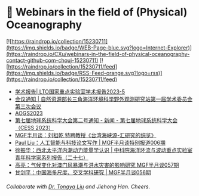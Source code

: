 # 🌊 Webinars in the field of (Physical) Oceanography

[![https://raindrop.io/collection/15230711](https://img.shields.io/badge/WEB-Page-blue.svg?logo=Internet-Explorer)](https://raindrop.io/CXu/webinars-in-the-field-of-physical-oceanography-contact-github-com-chouj-15230711) [![https://raindrop.io/collection/15230711/feed](https://img.shields.io/badge/RSS-Feed-orange.svg?logo=rss)](https://raindrop.io/collection/15230711/feed)

<!-- BLOG-POST-LIST:START -->
- [学术报告| LTO国家重点实验室学术报告2023-5](https://mp.weixin.qq.com/s/l05r-8-TjRJ0dVjZW4lMUA)
- [会议通知 | 自然资源部长三角海洋环境科学野外观测研究站第一届学术委员会第三次会议](https://mp.weixin.qq.com/s/iDJWyhHxOy8L9q5wvwj4tQ)
- [AOGS2023](https://www.asiaoceania.org/aogs2023/public.asp?page=home.asp)
- [第七届地球系统科学大会第二号通知 - 新闻 - 第七届地球系统科学大会（CESS 2023）](http://www.cess.org.cn/Data/View/1818)
- [MGF半月谈：刘祖乾 特聘教授《台湾海峡源-汇研究的综览》](https://mp.weixin.qq.com/s/E9vrq5PvUIyIV2jfTM_2mg)
- [Paul Liu：人工智能与科技论文写作 | MGF半月谈特别报道006期](https://mp.weixin.qq.com/s/ZlYkrLavGujGfUqWpLHVpA)
- [徐振华：西北太平洋内潮动力能量学认识 | 中科院海洋环流与波动重点实验室青年科学家系列报告（二十七）](https://mp.weixin.qq.com/s/PYiFyVyA0x2H0x7vvGLL6A)
- [高亮：气候变化对澳门风暴潮与洪水灾害的影响研究 MGF半月谈057期](https://mp.weixin.qq.com/s/ighdfo8d5F20iBbj2IFaEQ)
- [甘剑平：中国海多尺度、交叉学科研究 | MGF半月谈056期](https://mp.weixin.qq.com/s/H0cQ8IbDCZJ9gCkn4ZUUMQ)
<!-- BLOG-POST-LIST:END -->

###### Collaborate with [Dr. Tongya Liu](https://liutongya.github.io/) and Jiehong Han. Cheers.
